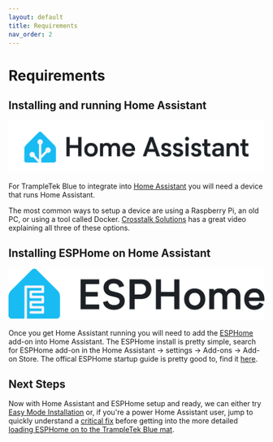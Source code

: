 ```yaml
---
layout: default
title: Requirements
nav_order: 2
---
```


# Requirements

## Installing and running Home Assistant
<img src="images/home-assistant-wordmark-with-margins-color-on-light.png" width="600">

For TrampleTek Blue to integrate into [Home Assistant](https://www.home-assistant.io/) you will need a device that runs Home Assistant.

The most common ways to setup a device are using a Raspberry Pi, an old PC, or using a tool called Docker. [Crosstalk Solutions](https://youtu.be/Y38qRYYAwAI?si=7VIHOpIk-dSyXmOQ) has a great video explaining all three of these options.

## Installing ESPHome on Home Assistant

<img src="images/ESPHomelogo-text-on-light.svg" width="600">

Once you get Home Assistant running you will need to add the [ESPHome](https://esphome.io/) add-on into Home Assistant. The ESPHome install is pretty simple, search for ESPHome add-on in the Home Assistant -> settings -> Add-ons -> Add-on Store. The offical ESPHome startup guide is pretty good to, find it [here](https://esphome.io/guides/getting_started_hassio).

## Next Steps

Now with Home Assistant and ESPHome setup and ready, we can either try [Easy Mode Installation](https://ascmats.github.io/EasyModeInstall.html) or, if you're a power Home Assistant user, jump to quickly understand a [critical fix](https://ascmats.github.io/critical_wifi.html) before getting into the more detailed [loading ESPHome on to the TrampleTek Blue mat](https://ascmats.github.io/mat_install.html).
